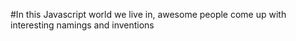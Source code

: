#In this Javascript world we live in, awesome people come up with interesting namings and inventions

